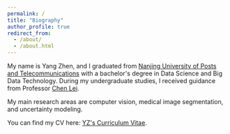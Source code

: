 ```yaml
---
permalink: /
title: "Biography"
author_profile: true
redirect_from: 
  - /about/
  - /about.html
---
```

My name is Yang Zhen, and I graduated from  [Nanjing University of Posts and Telecommunications](https://www.njupt.edu.cn/) with a bachelor's degree in Data Science and Big Data Technology. During my undergraduate studies, I received guidance from Professor [Chen Lei](https://xs.gupiaoq.com/citations?hl=zh-CN&user=n8WF5kEAAAAJ). 

My main research areas are computer vision, medical image segmentation, and uncertainty modeling.

You can find my CV here:  [YZ's Curriculum Vitae](URL).

